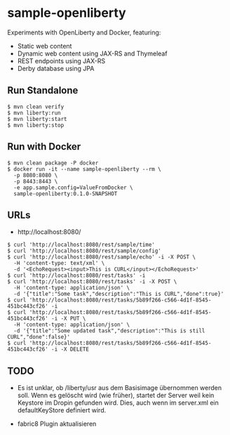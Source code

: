 # sample-openliberty

Experiments with OpenLiberty and Docker, featuring:

- Static web content
- Dynamic web content using JAX-RS and Thymeleaf
- REST endpoints using JAX-RS 
- Derby database using JPA 

## Run Standalone

~~~
$ mvn clean verify
$ mvn liberty:run
$ mvn liberty:start
$ mvn liberty:stop
~~~

## Run with Docker

~~~
$ mvn clean package -P docker 
$ docker run -it --name sample-openliberty --rm \
  -p 8080:8080 \
  -p 8443:8443 \
  -e app.sample.config=ValueFromDocker \
  sample-openliberty:0.1.0-SNAPSHOT
~~~

## URLs

- http://localhost:8080/

~~~
$ curl 'http://localhost:8080/rest/sample/time'
$ curl 'http://localhost:8080/rest/sample/config'
$ curl 'http://localhost:8080/rest/sample/echo' -i -X POST \
  -H 'content-type: text/xml' \
  -d '<EchoRequest><input>This is CURL</input></EchoRequest>'
$ curl 'http://localhost:8080/rest/tasks' -i
$ curl 'http://localhost:8080/rest/tasks' -i -X POST \
  -H 'content-type: application/json' \
  -d '{"title":"Some task","description":"This is CURL","done":true}'
$ curl 'http://localhost:8080/rest/tasks/5b89f266-c566-4d1f-8545-451bc443cf26' -i
$ curl 'http://localhost:8080/rest/tasks/5b89f266-c566-4d1f-8545-451bc443cf26' -i -X PUT \
  -H 'content-type: application/json' \
  -d '{"title":"Some updated task","description":"This is still CURL","done":false}'
$ curl 'http://localhost:8080/rest/tasks/5b89f266-c566-4d1f-8545-451bc443cf26' -i -X DELETE
~~~

## TODO

- Es ist unklar, ob /liberty/usr aus dem Basisimage übernommen werden soll.
  Wenn es gelöscht wird (wie früher), startet der Server weil kein Keystore im Dropin gefunden wird.
  Dies, auch wenn im server.xml ein defaultKeyStore definiert wird.

- fabric8 Plugin aktualisieren
